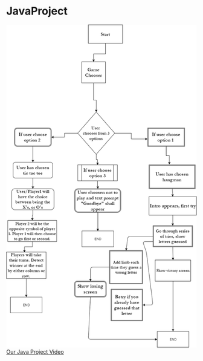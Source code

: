 # JavaProject
<img src= "FinalProject.png" alt="Flowchart">
<a href="https://www.youtube.com/watch?v=5uzVQwG-d1I&feature=youtu.be">Our Java Project Video</a>
